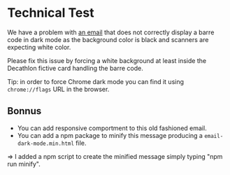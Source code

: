 # Technical Test

We have a problem with [an email](email-dark-mode.html) that does not correctly display a barre code in dark mode as the background color is black and scanners are expecting white color.

Please fix this issue by forcing a white background at least inside the Decathlon fictive card handling the barre code.

Tip: in order to force Chrome dark mode you can find it using `chrome://flags` URL in the browser.

## Bonnus

- You can add responsive comportment to this old fashioned email.
- You can add a npm package to minify this message producing a `email-dark-mode.min.html` file.

=> I added a npm script to create the minified message simply typing "npm run minify".